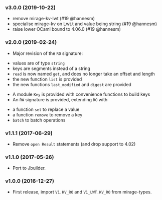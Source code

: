 ### v3.0.0 (2019-10-22)

* remove mirage-kv-lwt (#19 @hannesm)
* specialise mirage-kv on Lwt.t and value being string (#19 @hannesm)
* raise lower OCaml bound to 4.06.0 (#19 @hannesm)

### v2.0.0 (2019-02-24)

* Major revision of the `RO` signature:
 - values are of type `string`
 - keys are segments instead of a string
 - `read` is now named `get`, and does no longer take an offset and length
 - the new function `list` is provided
 - the new functions `last_modified` and `digest` are provided
* A module `Key` is provided with convenience functions to build keys
* An `RW` signature is provided, extending `RO` with
 - a function `set` to replace a value
 - a function `remove` to remove a key
 - `batch` to batch operations

### v1.1.1 (2017-06-29)

* Remove `open Result` statements (and drop support to 4.02)

### v1.1.0 (2017-05-26)

* Port to Jbuilder.

### v1.0.0 (2016-12-27)

* First release, import `V1.KV_RO` and `V1_LWT.KV_RO` from mirage-types.

